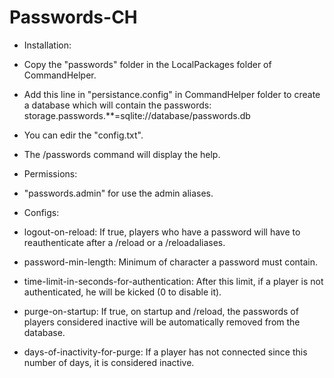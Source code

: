 Passwords-CH
============


- Installation:

 - Copy the "passwords" folder in the LocalPackages folder of CommandHelper.

 - Add this line in "persistance.config" in CommandHelper folder to create a database which will contain the passwords: storage.passwords.**=sqlite://database/passwords.db

 - You can edir the "config.txt".

 - The /passwords command will display the help.


- Permissions:

 - "passwords.admin" for use the admin aliases.


- Configs:

 - logout-on-reload: If true, players who have a password will have to reauthenticate after a /reload or a /reloadaliases.

 - password-min-length: Minimum of character a password must contain.

 - time-limit-in-seconds-for-authentication: After this limit, if a player is not authenticated, he will be kicked (0 to disable it).

 - purge-on-startup: If true, on startup and /reload, the passwords of players considered inactive will be automatically removed from the database.

 - days-of-inactivity-for-purge: If a player has not connected since this number of days, it is considered inactive.
